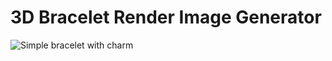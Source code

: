 # 3D Bracelet Render Image Generator
![Simple bracelet with charm](../../master/examples/example1.jpg)
